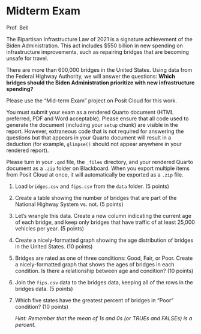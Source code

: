 # Midterm Exam
Prof. Bell

The Bipartisan Infrastructure Law of 2021 is a signature achievement of
the Biden Administration. This act includes \$550 billion in new
spending on infrastructure improvements, such as repairing bridges that
are becoming unsafe for travel.

There are more than 600,000 bridges in the United States. Using data
from the Federal Highway Authority, we will answer the questions:
**Which bridges should the Biden Administration prioritize with new
infrastructure spending?**

Please use the “Mid-term Exam” project on Posit Cloud for this work.

You must submit your exam as a rendered Quarto document (HTML preferred,
PDF and Word acceptable). Please ensure that all code used to generate
the document (including your `setup` chunk) are visible in the report.
However, extraneous code that is not required for answering the
questions but that appears in your Quarto document will result in a
deduction (for example, `glimpse()` should not appear anywhere in your
rendered report).

Please turn in your `.qmd` file, the `_files` directory, and your
rendered Quarto document as a `.zip` folder on Blackboard. When you
export multiple items from Posit Cloud at once, it will automatically be
exported as a `.zip` file.

1.  Load `bridges.csv` and `fips.csv` from the `data` folder. (5 points)

2.  Create a table showing the number of bridges that are part of the
    National Highway System vs. not. (5 points)

3.  Let’s wrangle this data. Create a new column indicating the current
    age of each bridge, and keep only bridges that have traffic of at
    least 25,000 vehicles per year. (5 points)

4.  Create a nicely-formatted graph showing the age distribution of
    bridges in the United States. (10 points)

5.  Bridges are rated as one of three conditions: Good, Fair, or Poor.
    Create a nicely-formatted graph that shows the ages of bridges in
    each condition. Is there a relationship between age and condition?
    (10 points)

6.  Join the `fips.csv` data to the bridges data, keeping all of the
    rows in the bridges data. (5 points)

7.  Which five states have the greatest percent of bridges in “Poor”
    condition? (10 points)

    *Hint: Remember that the mean of 1s and 0s (or TRUEs and FALSEs) is
    a percent.*
